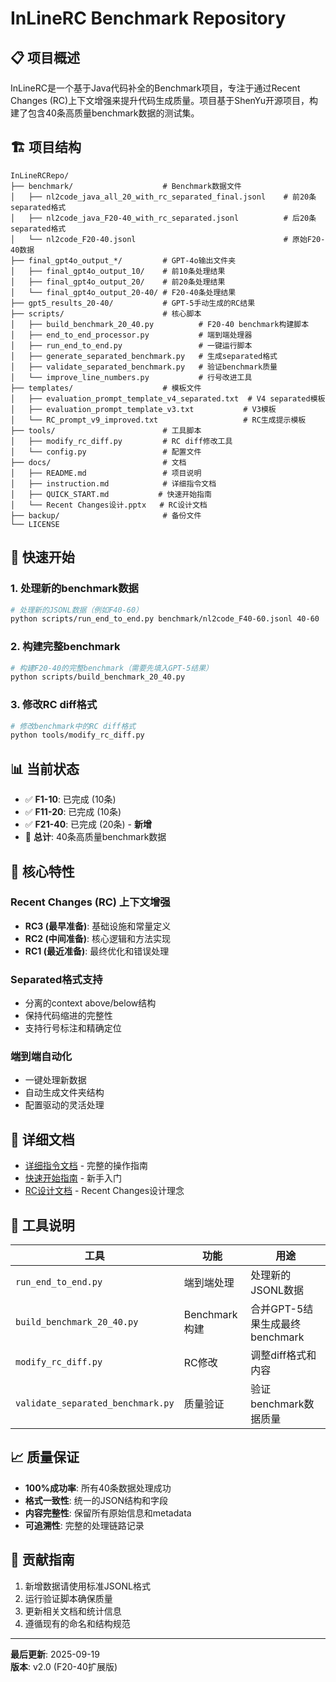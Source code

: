 # InLineRC Benchmark Repository

## 📋 项目概述

InLineRC是一个基于Java代码补全的Benchmark项目，专注于通过Recent Changes (RC)上下文增强来提升代码生成质量。项目基于ShenYu开源项目，构建了包含40条高质量benchmark数据的测试集。

## 🏗️ 项目结构

```
InLineRCRepo/
├── benchmark/                    # Benchmark数据文件
│   ├── nl2code_java_all_20_with_rc_separated_final.jsonl    # 前20条separated格式
│   ├── nl2code_java_F20-40_with_rc_separated.jsonl          # 后20条separated格式
│   └── nl2code_F20-40.jsonl                                 # 原始F20-40数据
├── final_gpt4o_output_*/         # GPT-4o输出文件夹
│   ├── final_gpt4o_output_10/    # 前10条处理结果
│   ├── final_gpt4o_output_20/    # 前20条处理结果
│   └── final_gpt4o_output_20-40/ # F20-40条处理结果
├── gpt5_results_20-40/           # GPT-5手动生成的RC结果
├── scripts/                      # 核心脚本
│   ├── build_benchmark_20_40.py          # F20-40 benchmark构建脚本
│   ├── end_to_end_processor.py           # 端到端处理器
│   ├── run_end_to_end.py                 # 一键运行脚本
│   ├── generate_separated_benchmark.py   # 生成separated格式
│   ├── validate_separated_benchmark.py   # 验证benchmark质量
│   └── improve_line_numbers.py           # 行号改进工具
├── templates/                    # 模板文件
│   ├── evaluation_prompt_template_v4_separated.txt  # V4 separated模板
│   ├── evaluation_prompt_template_v3.txt           # V3模板
│   └── RC_prompt_v9_improved.txt                   # RC生成提示模板
├── tools/                        # 工具脚本
│   ├── modify_rc_diff.py         # RC diff修改工具
│   └── config.py                 # 配置文件
├── docs/                         # 文档
│   ├── README.md                 # 项目说明
│   ├── instruction.md            # 详细指令文档
│   ├── QUICK_START.md           # 快速开始指南
│   └── Recent Changes设计.pptx   # RC设计文档
├── backup/                       # 备份文件
└── LICENSE
```

## 🚀 快速开始

### 1. 处理新的benchmark数据

```bash
# 处理新的JSONL数据（例如F40-60）
python scripts/run_end_to_end.py benchmark/nl2code_F40-60.jsonl 40-60
```

### 2. 构建完整benchmark

```bash
# 构建F20-40的完整benchmark（需要先填入GPT-5结果）
python scripts/build_benchmark_20_40.py
```

### 3. 修改RC diff格式

```bash
# 修改benchmark中的RC diff格式
python tools/modify_rc_diff.py
```

## 📊 当前状态

- ✅ **F1-10**: 已完成 (10条)
- ✅ **F11-20**: 已完成 (10条) 
- ✅ **F21-40**: 已完成 (20条) - **新增**
- 🔄 **总计**: 40条高质量benchmark数据

## 🎯 核心特性

### Recent Changes (RC) 上下文增强
- **RC3 (最早准备)**: 基础设施和常量定义
- **RC2 (中间准备)**: 核心逻辑和方法实现  
- **RC1 (最近准备)**: 最终优化和错误处理

### Separated格式支持
- 分离的context above/below结构
- 保持代码缩进的完整性
- 支持行号标注和精确定位

### 端到端自动化
- 一键处理新数据
- 自动生成文件夹结构
- 配置驱动的灵活处理

## 📖 详细文档

- [详细指令文档](docs/instruction.md) - 完整的操作指南
- [快速开始指南](docs/QUICK_START.md) - 新手入门
- [RC设计文档](docs/Recent%20Changes设计.pptx) - Recent Changes设计理念

## 🔧 工具说明

| 工具 | 功能 | 用途 |
|------|------|------|
| `run_end_to_end.py` | 端到端处理 | 处理新的JSONL数据 |
| `build_benchmark_20_40.py` | Benchmark构建 | 合并GPT-5结果生成最终benchmark |
| `modify_rc_diff.py` | RC修改 | 调整diff格式和内容 |
| `validate_separated_benchmark.py` | 质量验证 | 验证benchmark数据质量 |

## 📈 质量保证

- **100%成功率**: 所有40条数据处理成功
- **格式一致性**: 统一的JSON结构和字段
- **内容完整性**: 保留所有原始信息和metadata
- **可追溯性**: 完整的处理链路记录

## 🤝 贡献指南

1. 新增数据请使用标准JSONL格式
2. 运行验证脚本确保质量
3. 更新相关文档和统计信息
4. 遵循现有的命名和结构规范

---

**最后更新**: 2025-09-19  
**版本**: v2.0 (F20-40扩展版)
